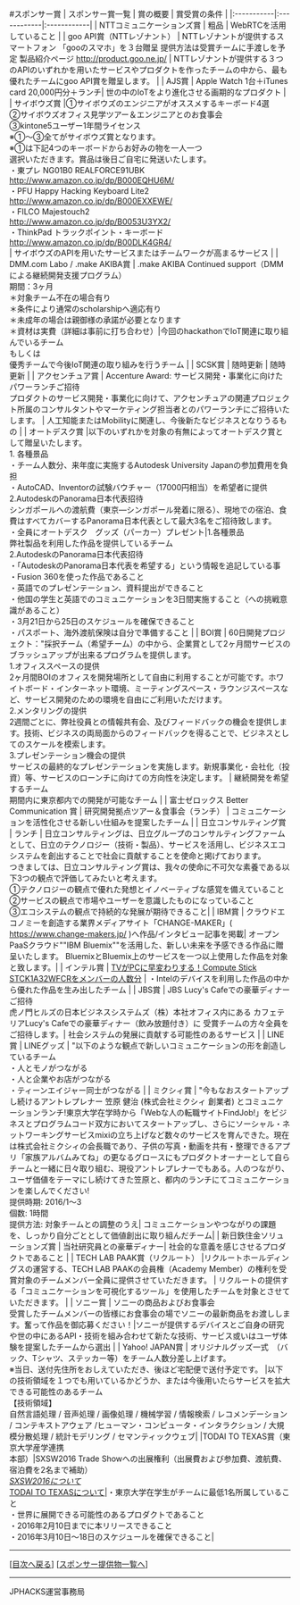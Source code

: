#スポンサー賞
| スポンサー賞一覧 | 賞の概要 | 賞受賞の条件 |
|:-----------|:------------|:------------|
| NTTコミュニケーションズ賞 | 粗品 |  WebRTCを活用していること  |
| goo API賞（NTTレゾナント）    | NTTレゾナントが提供するスマートフォン 「gooのスマホ」を３台贈呈 提供方法は受賞チームに手渡しを予定 製品紹介ページ http://product.goo.ne.jp/  |    NTTレゾナントが提供する３つのAPIのいずれかを用いたサービスやプロダクトを作ったチームの中から、最も優れたチームにgoo API賞を贈呈します。   |
| AJS賞     | Apple Watch 1台＋iTunes card 20,000円分＋ランチ| 世の中のIoTをより進化させる画期的なプロダクト  |
| サイボウズ賞       |①サイボウズのエンジニアがオススメするキーボード4選<br>②サイボウズオフィス見学ツアー＆エンジニアとのお食事会<br>③kintone5ユーザー1年間ライセンス<br>※①～③全てがサイボウズ賞となります。<br>※①は下記4つのキーボードからお好みの物を一人一つ<br>選択いただきます。賞品は後日ご自宅に発送いたします。<br>・東プレ NG01B0 REALFORCE91UBK<br>http://www.amazon.co.jp/dp/B000EQHU6M/<br>・PFU Happy Hacking Keyboard Lite2<br>http://www.amazon.co.jp/dp/B000EXXEWE/<br>・FILCO Majestouch2<br>http://www.amazon.co.jp/dp/B0053U3YX2/<br>・ThinkPad トラックポイント・キーボード<br>http://www.amazon.co.jp/dp/B00DLK4GR4/<br> | サイボウズのAPIを用いたサービスまたはチームワークが高まるサービス  |
| DMM.com Labo / .make AKIBA賞 | .make AKIBA Continued support（DMMによる継続開発支援プログラム）<br>期間：3ヶ月<br>＊対象チーム不在の場合有り<br>＊条件により通常のscholarshipへ適応有り<br>＊未成年の場合は親御様の承諾が必要となります<br>＊資材は実費（詳細は事前に打ち合わせ）|今回のhackathonでIoT関連に取り組んでいるチーム<br>もしくは<br>優秀チームで今後IoT関連の取り組みを行うチーム |
| SCSK賞    |  随時更新 |  随時更新    |
| アクセンチュア賞  | Accenture Award: サービス開発・事業化に向けたパワーランチご招待<br>プロダクトのサービス開発・事業化に向けて、アクセンチュアの関連プロジェクト所属のコンサルタントやマーケティング担当者とのパワーランチにご招待いたします。 | 人工知能またはMobilityに関連し、今後新たなビジネスとなりうるもの  |
| オートデスク賞   |以下のいずれかを対象の有無によってオートデスク賞として贈呈いたします。<br> 1. 各種景品<br>・チーム人数分、来年度に実施するAutodesk University Japanの参加費用を負担<br>・AutoCAD、Inventorの試験バウチャー（17000円相当）を希望者に提供<br>2.AutodeskのPanorama日本代表招待<br>シンガポールへの渡航費（東京―シンガポール発着に限る）、現地での宿泊、食費はすべてカバーするPanorama日本代表として最大3名をご招待致します。<br>・全員にオートデスク　グッズ（パーカー）プレゼント|1.各種景品<br>弊社製品を利用した作品を提供しているチーム<br>2.AutodeskのPanorama日本代表招待<br>・「AutodeskのPanorama日本代表を希望する」という情報を追記している事<br>・Fusion 360を使った作品であること<br>・英語でのプレゼンテーション、資料提出ができること<br>・他国の学生と英語でのコミュニケーションを3日間実施すること（への挑戦意識があること）<br>・3月21日から25日のスケジュールを確保できること<br>・パスポート、海外渡航保険は自分で準備すること |
| BOI賞     |  60日開発プロジェクト："採択チーム（希望チーム）の中から、企業賞として2ヶ月間サービスのブラッシュアップが出来るプログラムを提供します。<br>1.オフィススペースの提供<br>2ヶ月間BOIのオフィスを開発場所として自由に利用することが可能です。ホワイトボード・インターネット環境、ミーティングスペース・ラウンジスペースなど、サービス開発のための環境を自由にご利用いただけます。<br>2.メンタリングの提供<br>2週間ごとに、弊社役員との情報共有会、及びフィードバックの機会を提供します。技術、ビジネスの両局面からのフィードバックを得ることで、ビジネスとしてのスケールを模索します。<br>3.プレゼンテーション機会の提供<br>サービスの最終的なプレゼンテーションを実施します。新規事業化・会社化（投資）等、サービスのローンチに向けての方向性を決定します。 | 継続開発を希望するチーム <br>期間内に東京都内での開発が可能なチーム |
| 富士ゼロックス Better Communication 賞   | 研究開発拠点ツアー＆食事会（ランチ） | コミュニケーションを活性化させる新しい仕組みを提案したチーム |
| 日立コンサルティング賞 | ランチ | 日立コンサルティングは、日立グループのコンサルティングファームとして、日立のテクノロジー（技術・製品）、サービスを活用し、ビジネスエコシステムを創出することで社会に貢献することを使命と掲げております。<br>つきましては、日立コンサルティング賞は、我々の使命に不可欠な素養である以下3つの観点で評価してみたいと考えます。<br>①テクノロジーの観点で優れた発想とイノベーティブな感覚を備えていること<br>②サービスの観点で市場やユーザーを意識したものになっていること<br>③エコシステムの観点で持続的な発展が期待できること|
| IBM賞 | クラウドエコノミーを創造する業界メディアサイト「CHANGE-MAKER」( https://www.change-makers.jp/ )へ作品/インタビュー記事を掲載| オープンPaaSクラウド""IBM Bluemix""を活用した、新しい未来を予感できる作品に贈呈いたします。 BluemixとBluemix上のサービスを一つ以上使用した作品を対象と致します。|
| インテル賞 | [TVがPCに早変わりする！Compute Stick STCK1A32WFCRをメンバーの人数分](http://www.intel.co.jp/content/www/jp/ja/compute-stick/intel-compute-stick.html) | ・Intelのデバイスを利用した作品の中から優れた作品を生み出したチーム |
| JBS賞 | JBS Lucy's Cafeでの豪華ディナーご招待<br>虎ノ門ヒルズの日本ビジネスシステムズ（株）本社オフィス内にある カフェテリアLucy's Cafeでの豪華ディナー（飲み放題付き）に 受賞チームの方々全員をご招待します。| 社会システムの発展に貢献する可能性のあるサービス |
| LINE賞  | LINEグッズ | "以下のような観点で新しいコミュニケーションの形を創造しているチーム<br>・人とモノがつながる<br>・人と企業やお店がつながる<br>・ティーンエイジャー同士がつながる |
| ミクシィ賞 | "今もなおスタートアップし続けるアントレプレナー 笠原 健治 (株式会社ミクシィ 創業者) とコミュニケーションランチ!東京大学在学時から「Webな人の転職サイトFindJob!」をビジネスとプログラムコード双方においてスタートアップし、さらにソーシャル・ネットワーキングサービスmixiの立ち上げなど数々のサービスを育んできた。現在は株式会社ミクシィの会長職であり、子供の写真・動画を共有・整理できるアプリ「家族アルバムみてね」の更なるグロースにもプロダクトオーナーとして自らチームと一緒に日々取り組む、現役アントレプレナーでもある。人のつながり、ユーザ価値をテーマにし続けてきた笠原と、都内のランチにてコミュニケーションを楽しんでください!<br>提供時期: 2016/1〜3<br>個数: 1時間<br>提供方法: 対象チームとの調整のうえ| コミュニケーションやつながりの課題を、しっかり自分ごととして価値創出に取り組んだチーム|
| 新日鉄住金ソリューションズ賞    | 当社研究員との豪華ディナー| 社会的な意義を感じさせるプロダクトであること |
| TECH LAB PAAK賞（リクルート）  |リクルートホールディングスの運営する、TECH LAB PAAKの会員権（Academy Member）の権利を受賞対象のチームメンバー全員に提供させていただきます。 | リクルートの提供する「コミュニケーションを可視化するツール」を使用したチームを対象とさせていただきます。  |
| ソニー賞 | ソニーの商品およびお食事会<br>受賞したチームメンバーの皆様にお食事会の場でソニーの最新商品をお渡しします。奮って作品を御応募ください！|ソニーが提供するデバイスとご自身の研究や世の中にあるAPI・技術を組み合わせて新たな技術、サービス或いはユーザ体験を提案したチームから選出 |
| Yahoo! JAPAN賞 | オリジナルグッズ一式　（バック、Tシャツ、ステッカー等）をチーム人数分差し上げます。<br>※当日、送付先住所をおしえていただき、後ほど宅配便で送付予定です。 |以下の技術領域を１つでも用いているかどうか、または今後用いたらサービスを拡大できる可能性のあるチーム<br>【技術領域】<br>自然言語処理 / 音声処理 / 画像処理 / 機械学習 / 情報検索 / レコメンデーション / コンテキストアウェア /ヒューマン・コンピュータ・インタラクション / 大規模分散処理 / 統計モデリング / セマンティックウェブ|
|TODAI TO TEXAS賞（東京大学産学連携<br>本部）|SXSW2016 Trade Showへの出展権利（出展費および参加費、渡航費、宿泊費を2名まで補助）<br>*[SXSW2016について](http://www.sxsw.com/) <br>*[TODAI TO TEXASについて](http://todaitotexas.com/)|・東京大学在学生がチームに最低1名所属していること<br>・世界に展開できる可能性のあるプロダクトであること<br>・2016年2月10日までに本リリースできること<br>・2016年3月10日～18日のスケジュールを確保できること|

--------------
[[目次へ戻る](../README.md)] [[スポンサー提供物一覧へ](offerlist.md)]

----
JPHACKS運営事務局

